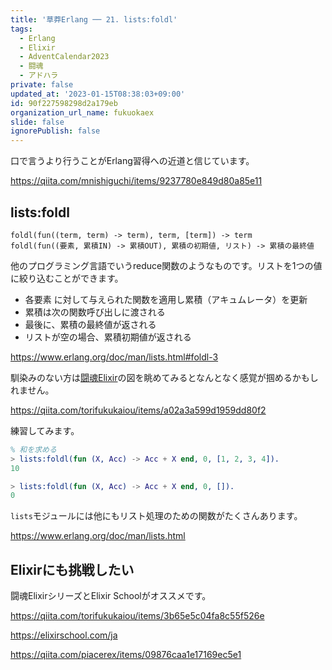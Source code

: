 ```yaml
---
title: '草莽Erlang ── 21. lists:foldl'
tags:
  - Erlang
  - Elixir
  - AdventCalendar2023
  - 闘魂
  - アドハラ
private: false
updated_at: '2023-01-15T08:38:03+09:00'
id: 90f227598298d2a179eb
organization_url_name: fukuokaex
slide: false
ignorePublish: false
---
```

口で言うより行うことがErlang習得への近道と信じています。

https://qiita.com/mnishiguchi/items/9237780e849d80a85e11

## lists:foldl

```
foldl(fun((term, term) -> term), term, [term]) -> term
foldl(fun((要素, 累積IN) -> 累積OUT), 累積の初期値, リスト) -> 累積の最終値
```

他のプログラミング言語でいうreduce関数のようなものです。リストを1つの値に絞り込むことができます。

- 各要素 に対して与えられた関数を適用し累積（アキュムレータ）を更新
- 累積は次の関数呼び出しに渡される
- 最後に、累積の最終値が返される
- リストが空の場合、累積初期値が返される

https://www.erlang.org/doc/man/lists.html#foldl-3

馴染みのない方は[闘魂Elixir](https://qiita.com/torifukukaiou/items/3b65e5c04fa8c55f526e)の図を眺めてみるとなんとなく感覚が掴めるかもしれません。

https://qiita.com/torifukukaiou/items/a02a3a599d1959dd80f2

練習してみます。

```erlang
% 和を求める
> lists:foldl(fun (X, Acc) -> Acc + X end, 0, [1, 2, 3, 4]).
10

> lists:foldl(fun (X, Acc) -> Acc + X end, 0, []).
0
```

`lists`モジュールには他にもリスト処理のための関数がたくさんあります。

https://www.erlang.org/doc/man/lists.html

## Elixirにも挑戦したい

闘魂ElixirシリーズとElixir Schoolがオススメです。

https://qiita.com/torifukukaiou/items/3b65e5c04fa8c55f526e

https://elixirschool.com/ja

https://qiita.com/piacerex/items/09876caa1e17169ec5e1
